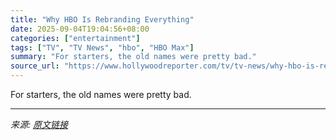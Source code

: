 ```yaml
---
title: "Why HBO Is Rebranding Everything"
date: 2025-09-04T19:04:56+08:00
categories: ["entertainment"]
tags: ["TV", "TV News", "hbo", "HBO Max"]
summary: "For starters, the old names were pretty bad."
source_url: "https://www.hollywoodreporter.com/tv/tv-news/why-hbo-is-rebranding-everything-max-cinemax-1236361365/"
---
```


For starters, the old names were pretty bad.

---

*来源: [原文链接](https://www.hollywoodreporter.com/tv/tv-news/why-hbo-is-rebranding-everything-max-cinemax-1236361365/)*
